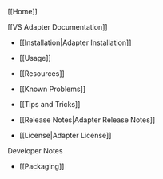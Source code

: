 [[Home]]

[[VS Adapter Documentation]]

* [[Installation|Adapter Installation]]

* [[Usage]]

* [[Resources]]

* [[Known Problems]]

* [[Tips and Tricks]]

* [[Release Notes|Adapter Release Notes]]

* [[License|Adapter License]]

Developer Notes

* [[Packaging]]

